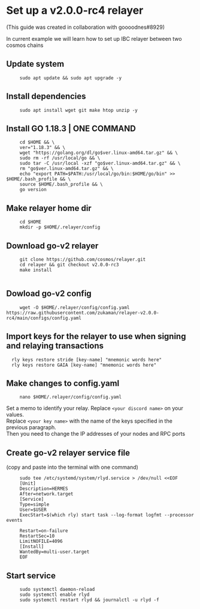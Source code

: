 # Set up a v2.0.0-rc4 relayer 
(This guide was created in collaboration with goooodnes#8929)
<br>

In current example we will learn how to set up IBC relayer between two cosmos chains

## Update system
```
     sudo apt update && sudo apt upgrade -y
```

## Install dependencies
```
     sudo apt install wget git make htop unzip -y
```
## Install GO 1.18.3 | ONE COMMAND
```
     cd $HOME && \
     ver="1.18.3" && \
     wget "https://golang.org/dl/go$ver.linux-amd64.tar.gz" && \
     sudo rm -rf /usr/local/go && \
     sudo tar -C /usr/local -xzf "go$ver.linux-amd64.tar.gz" && \
     rm "go$ver.linux-amd64.tar.gz" && \
     echo "export PATH=$PATH:/usr/local/go/bin:$HOME/go/bin" >> $HOME/.bash_profile && \
     source $HOME/.bash_profile && \
     go version
```
## Make relayer home dir
```
     cd $HOME
     mkdir -p $HOME/.relayer/config
```

## Download go-v2 relayer
```
     git clone https://github.com/cosmos/relayer.git
     cd relayer && git checkout v2.0.0-rc3
     make install
 
```
## Dowload go-v2 config
```
     wget -O $HOME/.relayer/config/config.yaml https://raw.githubusercontent.com/zukaman/relayer-v2.0.0-rc4/main/configs/config.yaml
```

## Import  keys for the relayer to use when signing and relaying transactions
   ```
     rly keys restore stride [key-name] "mnemonic words here"
     rly keys restore GAIA [key-name] "mnemonic words here"
   ```
## Make changes to config.yaml
```
     nano $HOME/.relayer/config/config.yaml
```
Set a memo to identify your relay. Replace `<your discord name>` on your values.
<br>
Replace `<your key name>`  with the name of the keys specified in the previous paragraph.
<br>
Then you need to change the IP addresses of your nodes and RPC ports

## Create go-v2 relayer service file
 (copy and paste into the terminal with one command)
```
     sudo tee /etc/systemd/system/rlyd.service > /dev/null <<EOF
     [Unit]
     Description=HERMES
     After=network.target
     [Service]
     Type=simple
     User=$USER
     ExecStart=$(which rly) start task --log-format logfmt --processor events

     Restart=on-failure
     RestartSec=10
     LimitNOFILE=4096
     [Install]
     WantedBy=multi-user.target
     EOF
```

## Start service
```
     sudo systemctl daemon-reload
     sudo systemctl enable rlyd
     sudo systemctl restart rlyd && journalctl -u rlyd -f
```
